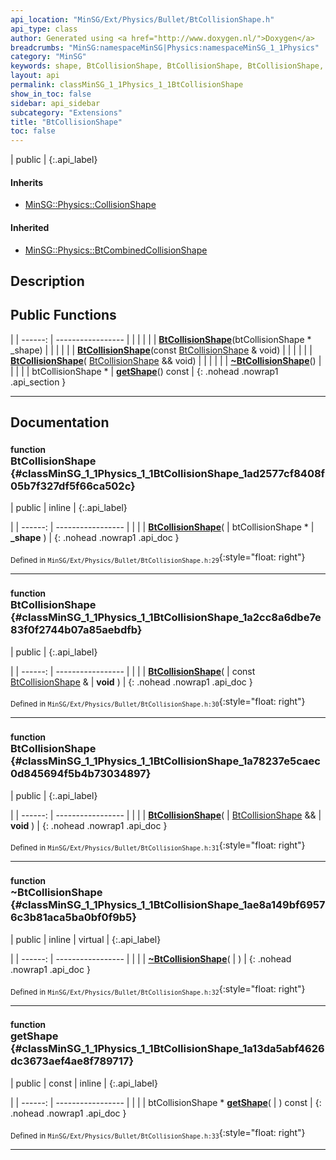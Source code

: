 ```yaml
---
api_location: "MinSG/Ext/Physics/Bullet/BtCollisionShape.h"
api_type: class
author: Generated using <a href="http://www.doxygen.nl/">Doxygen</a>
breadcrumbs: "MinSG:namespaceMinSG|Physics:namespaceMinSG_1_1Physics"
category: "MinSG"
keywords: shape, BtCollisionShape, BtCollisionShape, BtCollisionShape, ~BtCollisionShape, getShape
layout: api
permalink: classMinSG_1_1Physics_1_1BtCollisionShape
show_in_toc: false
sidebar: api_sidebar
subcategory: "Extensions"
title: "BtCollisionShape"
toc: false
---
```


| public |
{:.api_label}

#### Inherits

* [MinSG::Physics::CollisionShape](classMinSG_1_1Physics_1_1CollisionShape)


#### Inherited

* [MinSG::Physics::BtCombinedCollisionShape](classMinSG_1_1Physics_1_1BtCombinedCollisionShape)


## Description





## Public Functions

|
| ------: | ----------------- |
|  | |
|  | **[BtCollisionShape](#classMinSG_1_1Physics_1_1BtCollisionShape_1ad2577cf8408f05b7f327df5f66ca502c)**(btCollisionShape * _shape) |
|  | |
|  | **[BtCollisionShape](#classMinSG_1_1Physics_1_1BtCollisionShape_1a2cc8a6dbe7e83f0f2744b07a85aebdfb)**(const [BtCollisionShape](classMinSG_1_1Physics_1_1BtCollisionShape) & void) |
|  | |
|  | **[BtCollisionShape](#classMinSG_1_1Physics_1_1BtCollisionShape_1a78237e5caec0d845694f5b4b73034897)**( [BtCollisionShape](classMinSG_1_1Physics_1_1BtCollisionShape) && void) |
|  | |
|  | **[~BtCollisionShape](#classMinSG_1_1Physics_1_1BtCollisionShape_1ae8a149bf69576c3b81aca5ba0bf0f9b5)**() |
|  | |
| btCollisionShape * | **[getShape](#classMinSG_1_1Physics_1_1BtCollisionShape_1a13da5abf4626dc3673aef4ae8f789717)**() const |
{: .nohead .nowrap1 .api_section }


-------------------------------------------------------------------

## Documentation

### <small>function</small><br/> BtCollisionShape {#classMinSG_1_1Physics_1_1BtCollisionShape_1ad2577cf8408f05b7f327df5f66ca502c}

| public | inline |
{:.api_label}

|
| ------: | ----------------- |
|  |
|  **[BtCollisionShape](#classMinSG_1_1Physics_1_1BtCollisionShape_1ad2577cf8408f05b7f327df5f66ca502c)**( | btCollisionShape * | **_shape** ) |
{: .nohead .nowrap1 .api_doc }





<sub>Defined in `MinSG/Ext/Physics/Bullet/BtCollisionShape.h:29`</sub>{:style="float: right"}

-------------------------------------------------------------------

### <small>function</small><br/> BtCollisionShape {#classMinSG_1_1Physics_1_1BtCollisionShape_1a2cc8a6dbe7e83f0f2744b07a85aebdfb}

| public |
{:.api_label}

|
| ------: | ----------------- |
|  |
|  **[BtCollisionShape](#classMinSG_1_1Physics_1_1BtCollisionShape_1a2cc8a6dbe7e83f0f2744b07a85aebdfb)**( | const [BtCollisionShape](classMinSG_1_1Physics_1_1BtCollisionShape) & | **void** ) |
{: .nohead .nowrap1 .api_doc }





<sub>Defined in `MinSG/Ext/Physics/Bullet/BtCollisionShape.h:30`</sub>{:style="float: right"}

-------------------------------------------------------------------

### <small>function</small><br/> BtCollisionShape {#classMinSG_1_1Physics_1_1BtCollisionShape_1a78237e5caec0d845694f5b4b73034897}

| public |
{:.api_label}

|
| ------: | ----------------- |
|  |
|  **[BtCollisionShape](#classMinSG_1_1Physics_1_1BtCollisionShape_1a78237e5caec0d845694f5b4b73034897)**( |  [BtCollisionShape](classMinSG_1_1Physics_1_1BtCollisionShape) && | **void** ) |
{: .nohead .nowrap1 .api_doc }





<sub>Defined in `MinSG/Ext/Physics/Bullet/BtCollisionShape.h:31`</sub>{:style="float: right"}

-------------------------------------------------------------------

### <small>function</small><br/> ~BtCollisionShape {#classMinSG_1_1Physics_1_1BtCollisionShape_1ae8a149bf69576c3b81aca5ba0bf0f9b5}

| public | inline | virtual |
{:.api_label}

|
| ------: | ----------------- |
|  |
|  **[~BtCollisionShape](#classMinSG_1_1Physics_1_1BtCollisionShape_1ae8a149bf69576c3b81aca5ba0bf0f9b5)**( |  ) |
{: .nohead .nowrap1 .api_doc }





<sub>Defined in `MinSG/Ext/Physics/Bullet/BtCollisionShape.h:32`</sub>{:style="float: right"}

-------------------------------------------------------------------

### <small>function</small><br/> getShape {#classMinSG_1_1Physics_1_1BtCollisionShape_1a13da5abf4626dc3673aef4ae8f789717}

| public | const | inline |
{:.api_label}

|
| ------: | ----------------- |
|  |
| btCollisionShape * **[getShape](#classMinSG_1_1Physics_1_1BtCollisionShape_1a13da5abf4626dc3673aef4ae8f789717)**( |  ) const |
{: .nohead .nowrap1 .api_doc }





<sub>Defined in `MinSG/Ext/Physics/Bullet/BtCollisionShape.h:33`</sub>{:style="float: right"}

-------------------------------------------------------------------

